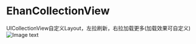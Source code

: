 # EhanCollectionView
UICollectionView自定义Layout，左拉刷新，右拉加载更多(加载效果可自定义)
![Image text](https://raw.githubusercontent.com/CrazyGitter/EhanCollectionView/master/UICollectionViewTest/img-folder/image.gif)
